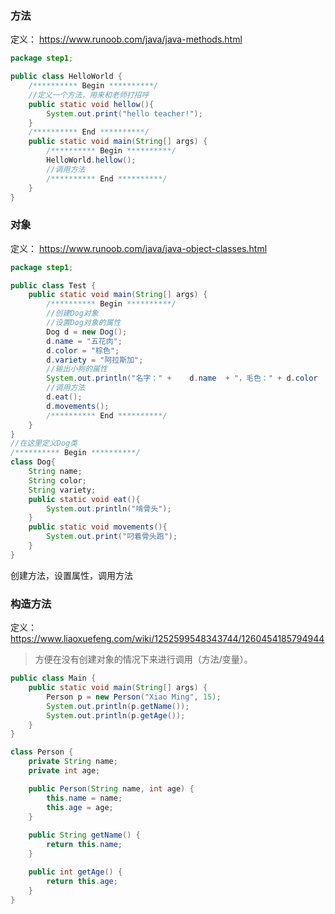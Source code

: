 ### 方法
定义：
https://www.runoob.com/java/java-methods.html
```java
package step1;

public class HelloWorld {
	/********** Begin **********/
	//定义一个方法，用来和老师打招呼
	public static void hellow(){
		System.out.print("hello teacher!");
	}
	/********** End **********/
	public static void main(String[] args) {
		/********** Begin **********/  
		HelloWorld.hellow();
		//调用方法
		/********** End **********/
	}
}
```
### 对象
定义：
https://www.runoob.com/java/java-object-classes.html
```java
package step1;

public class Test {
    public static void main(String[] args) {
        /********** Begin **********/
        //创建Dog对象
        //设置Dog对象的属性
        Dog d = new Dog();
        d.name = "五花肉";
        d.color = "棕色";
        d.variety = "阿拉斯加";
        //输出小狗的属性
        System.out.println("名字：" +    d.name  + "，毛色：" + d.color  + "，品种：" +   d.variety);
        //调用方法
        d.eat();
        d.movements();
        /********** End **********/
    }
}
//在这里定义Dog类
/********** Begin **********/
class Dog{
    String name;
    String color;
    String variety;
    public static void eat(){
        System.out.println("啃骨头");
    }
    public static void movements(){
        System.out.print("叼着骨头跑");
    }
}
```
创建方法，设置属性，调用方法

### 构造方法
定义：
https://www.liaoxuefeng.com/wiki/1252599548343744/1260454185794944
>方便在没有创建对象的情况下来进行调用（方法/变量）。
```java
public class Main {
    public static void main(String[] args) {
        Person p = new Person("Xiao Ming", 15);
        System.out.println(p.getName());
        System.out.println(p.getAge());
    }
}

class Person {
    private String name;
    private int age;

    public Person(String name, int age) {
        this.name = name;
        this.age = age;
    }
    
    public String getName() {
        return this.name;
    }

    public int getAge() {
        return this.age;
    }
}

```
